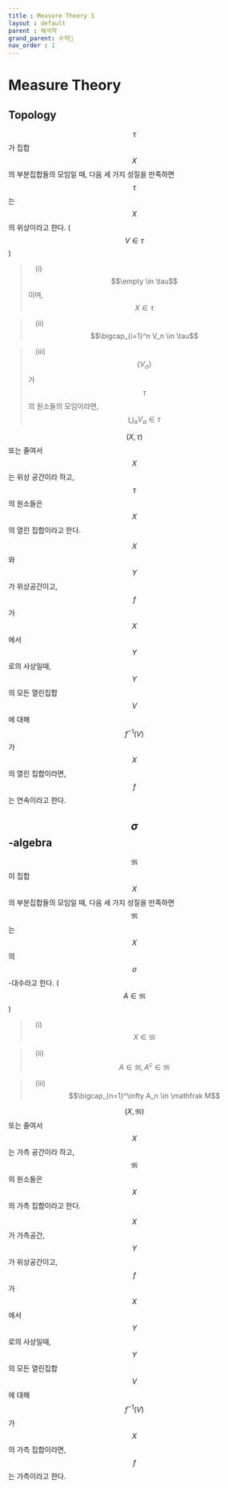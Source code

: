 ```yaml
---
title : Measure Theory 1
layout : default
parent : 해석학
grand_parent: 수학📏
nav_order : 1
---
```

# Measure Theory

## Topology

$$\tau$$가 집합 $$X$$의 부분집합들의 모임일 때, 다음 세 가지 성질을 만족하면 $$\tau$$는 $$X$$의 위상이라고 한다. ($$V \in \tau$$)

> &emsp;(i) $$\empty \in \tau$$ 이며, $$X \in \tau$$

> &emsp;(ii) $$\bigcap_{i=1}^n V_n \in \tau$$

> &emsp;(iii) $$\{V_\alpha\}$$가 $$\tau$$의 원소들의 모임이라면, $$\bigcup_\alpha V_\alpha \in \tau$$

$$(X, \tau)$$ 또는 줄여서 $$X$$는 위상 공간이라 하고, $$\tau$$의 원소들은 $$X$$의 열린 집합이라고 한다.

$$X$$와 $$Y$$가 위상공간이고, $$f$$가 $$X$$에서 $$Y$$로의 사상일때, $$Y$$의 모든 열린집합 $$V$$에 대해 $$f^{-1}(V)$$가 $$X$$의 열린 집합이라면, $$f$$는 연속이라고 한다.

## $$\sigma$$-algebra

$$\mathfrak M$$이 집합 $$X$$의 부분집합들의 모임일 때, 다음 세 가지 성질을 만족하면 $$\mathfrak M$$는 $$X$$의 $$\sigma$$-대수라고 한다. ($$A \in \mathfrak M$$)

> &emsp;(i) $$X \in \mathfrak M$$

> &emsp;(ii) $$A \in \mathfrak M, A^c \in \mathfrak M$$

> &emsp;(iii) $$\bigcap_{n=1}^\infty A_n \in \mathfrak M$$

$$(X, \mathfrak M)$$ 또는 줄여서 $$X$$는 가측 공간이라 하고, $$\mathfrak M$$의 원소들은 $$X$$의 가측 집합이라고 한다.

$$X$$가 가측공간, $$Y$$가 위상공간이고, $$f$$가 $$X$$에서 $$Y$$로의 사상일때, $$Y$$의 모든 열린집합 $$V$$에 대해 $$f^{-1}(V)$$가 $$X$$의 가측 집합이라면, $$f$$는 가측이라고 한다.